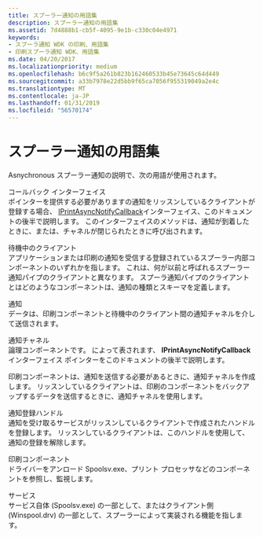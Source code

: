 ```yaml
---
title: スプーラー通知の用語集
description: スプーラー通知の用語集
ms.assetid: 7d4888b1-cb5f-4095-9e1b-c330c04e4971
keywords:
- スプーラ通知 WDK の印刷、用語集
- 印刷スプーラ通知 WDK、用語集
ms.date: 04/20/2017
ms.localizationpriority: medium
ms.openlocfilehash: b6c9f5a261b823b162460533b45e73645c64d449
ms.sourcegitcommit: a33b7978e22d5bb9f65ca7056f955319049a2e4c
ms.translationtype: MT
ms.contentlocale: ja-JP
ms.lasthandoff: 01/31/2019
ms.locfileid: "56570174"
---
```

# <a name="spooler-notification-terminology"></a>スプーラー通知の用語集





Asnychronous スプーラー通知の説明で、次の用語が使用されます。

<a href="" id="callback-interface"></a>コールバック インターフェイス  
ポインターを提供する必要がありますの通知をリッスンしているクライアントが登録する場合、 [IPrintAsyncNotifyCallback](https://go.microsoft.com/fwlink/p/?linkid=124755)インターフェイス、このドキュメントの後半で説明します。 このインターフェイスのメソッドは、通知が到着したときに、または、チャネルが閉じられたときに呼び出されます。

<a href="" id="listening-clients-"></a>待機中のクライアント   
アプリケーションまたは印刷の通知を受信する登録されているスプーラー内部コンポーネントのいずれかを指します。 これは、何が以前と呼ばれるスプーラー通知パイプのクライアントと異なります。 スプーラ通知パイプのクライアントとはどのようなコンポーネントは、通知の種類とスキーマを定義します。

<a href="" id="notification"></a>通知  
データは、印刷コンポーネントと待機中のクライアント間の通知チャネルを介して送信されます。

<a href="" id="notification-channel-"></a>通知チャネル   
論理コンポーネントです。 によって表されます、 **IPrintAsyncNotifyCallback**インターフェイス ポインターをこのドキュメントの後半で説明します。

印刷コンポーネントは、通知を送信する必要があるときに、通知チャネルを作成します。 リッスンしているクライアントは、印刷のコンポーネントをバックアップするデータを送信するときに、通知チャネルを使用します。

<a href="" id="notification-registration-handle"></a>通知登録ハンドル  
通知を受け取るサービスがリッスンしているクライアントで作成されたハンドルを登録します。 リッスンしているクライアントは、このハンドルを使用して、通知の登録を解除します。

<a href="" id="printing-component"></a>印刷コンポーネント  
ドライバーをアンロード Spoolsv.exe、プリント プロセッサなどのコンポーネントを参照し、監視します。

<a href="" id="service"></a>サービス  
サービス自体 (Spoolsv.exe) の一部として、またはクライアント側 (Winspool.drv) の一部として、スプーラーによって実装される機能を指します。

 

 





